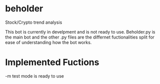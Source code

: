 # beholder
Stock/Crypto trend analysis 

This bot is currently in develpment and is not ready to use.
Beholder.py is the main bot and the other .py files are the differnet fuctionalities split for ease of understanding how the bot works.

# Implemented Fuctions
-m test mode is ready to use

